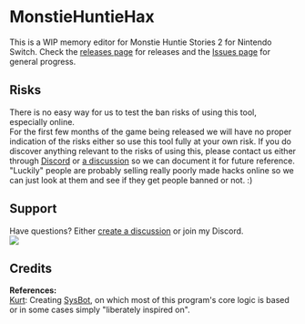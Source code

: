 # MonstieHuntieHax
This is a WIP memory editor for Monstie Huntie Stories 2 for Nintendo Switch.
Check the [releases page](https://github.com/Glazelf/MonstieHuntieHax/releases) for releases and the [Issues page](https://github.com/Glazelf/MonstieHuntieHax/issues) for general progress.

## Risks
There is no easy way for us to test the ban risks of using this tool, especially online.  
For the first few months of the game being released we will have no proper indication of the risks either so use this tool fully at your own risk. If you do discover anything relevant to the risks of using this, please contact us either through [Discord](https://discord.gg/5NsYYuvm7D) or [a discussion](https://github.com/Glazelf/MonstieHuntieHax/discussions) so we can document it for future reference.  
"Luckily" people are probably selling really poorly made hacks online so we can just look at them and see if they get people banned or not. :)  

## Support
Have questions? Either [create a discussion](https://github.com/Glazelf/MonstieHuntieHax/discussions) or join my Discord.  
[<img src="https://canary.discordapp.com/api/guilds/826479009206108188/widget.png?style=banner2">](https://discord.gg/5NsYYuvm7D)

## Credits
**References:**  
[Kurt](https://github.com/kwsch): Creating [SysBot](https://github.com/kwsch/SysBot.NET), on which most of this program's core logic is based or in some cases simply "liberately inspired on".
